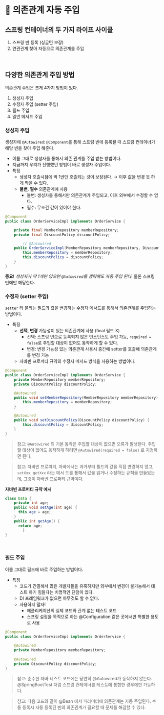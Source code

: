# 🌱 의존관계 자동 주입

## 스프링 컨테이너의 두 가지 라이프 사이클

1. 스프링 빈 등록 (싱글턴 보장)
2. 연관관계 찾아 자동으로 의존관계를 주입

&nbsp;

## 다양한 의존관계 주입 방법

의존관계 주입은 크게 4가지 방법이 있다.

1. 생성자 주입
2. 수정자 주입 (setter 주입)
3. 필드 주입
4. 일반 메서드 주입

### 생성자 주입

생성자에 `@Autowired`: `@Component`를 통해 스프링 빈에 등록될 때 스프링 컨테이너가 해당 빈을 찾아 주입 해준다.

- 이름 그대로 생성자를 통해서 의존 관계를 주입 받는 방법이다.
- 지금까지 우리가 진행했던 방법이 바로 생성자 주입이다.
- 특징
    - 생성자 호출시점에 딱 1번만 호출되는 것이 보장된다. → 이후 값을 변경 못 하게 막을 수 있다.
    - **불변, 필수** 의존관계에 사용
        - 불변: 생성자를 통해서만 의존관계가 주입되고, 이후 외부에서 수정할 수 없다.
        - 필수: 무조건 값이 있어야 한다.

```java
@Component
public class OrderServiceImpl implements OrderService {

    private final MemberRepository memberRepository;
    private final DiscountPolicy discountPolicy;

		// @Autowired
    public OrderServiceImpl(MemberRepository memberRepository, DiscountPolicy discountPolicy) {
        this.memberRepository = memberRepository;
        this.discountPolicy = discountPolicy;
    }
}
```

**중요!** *생성자가 딱 1개만 있으면 `@Autowired`를 생략해도 자동 주입 된다*. 물론 스프링 빈에만 해당한다.

### 수정자 (setter 주입)

`setter` 라 불리는 필드의 값을 변경하는 수정자 메서드를 통해서 의존관계를 주입하는 방법이다.  

- 특징
    - **선택, 변경** 가능성이 있는 의존관계에 사용 (final 필드 X)
        - 선택: 스프링 빈으로 등록되지 않은 인스턴스도 주입 가능, `required = false`로 주입할 대상이 없어도 동작하게 할 수 있다.
        - 변경: 변경 가능성 있는 의존관계 사용시 중간에 setter를 호출해 의존관계를 변경 가능
    - 자바빈 프로퍼티 규약의 수정자 메서드 방식을 사용하는 방법이다.

```java
@Component
public class OrderServiceImpl implements OrderService {
    private MemberRepository memberRepository;
    private DiscountPolicy discountPolicy;

    @Autowired
    public void setMemberRepository(MemberRepository memberRepository) {
        this.memberRepository = memberRepository;
    }

    @Autowired
    public void setDiscountPolicy(DiscountPolicy discountPolicy) {
        this.discountPolicy = discountPolicy;
    }
}
```

> 참고: `@Autowired` 의 기본 동작은 주입할 대상이 없으면 오류가 발생한다. 주입할 대상이 없어도 동작하게 하려면 `@Autowired(required = false)` 로 지정하면 된다.

> 참고: 자바빈 프로퍼티, 자바에서는 과거부터 필드의 값을 직접 변경하지 않고, `setXxx`, `getXxx` 라는 메서 드를 통해서 값을 읽거나 수정하는 규칙을 만들었는데, 그것이 자바빈 프로퍼티 규약이다.

**자바빈 프로퍼티 규약 예시**

```java
class Data {
    private int age;
    public void setAge(int age) {
      this.age = age;
    }
    public int getAge() {
      return age;
		}
}
```

&nbsp;

### 필드 주입

이름 그대로 필드에 바로 주입하는 방법이다.

- 특징
    - 코드가 간결해서 많은 개발자들을 유혹하지만 외부에서 변경이 불가능해서 테스트 하기 힘들다는 치명적인 단점이 있다.
    - DI 프레임워크가 없으면 아무것도 할 수 없다.
    - 사용하지 말자!
        - 애플리케이션의 실제 코드와 관계 없는 테스트 코드
        - 스프링 설정을 목적으로 하는 @Configuration 같은 곳에서만 특별한 용도로 사용

```java
@Component
public class OrderServiceImpl implements OrderService {
    
	@Autowired
	private MemberRepository memberRepository;
    
	@Autowired
	private DiscountPolicy discountPolicy;
}
```

> 참고: 순수한 자바 테스트 코드에는 당연히 @Autowired가 동작하지 않는다. @SpringBootTest 처럼 스프링 컨테이너를 테스트에 통합한 경우에만 가능하다.

> 참고: 다음 코드와 같이 @Bean 에서 파라미터에 의존관계는 자동 주입된다. 수동 등록시 자동 등록된 빈의 의존관계가 필요할 때 문제를 해결할 수 있다.

